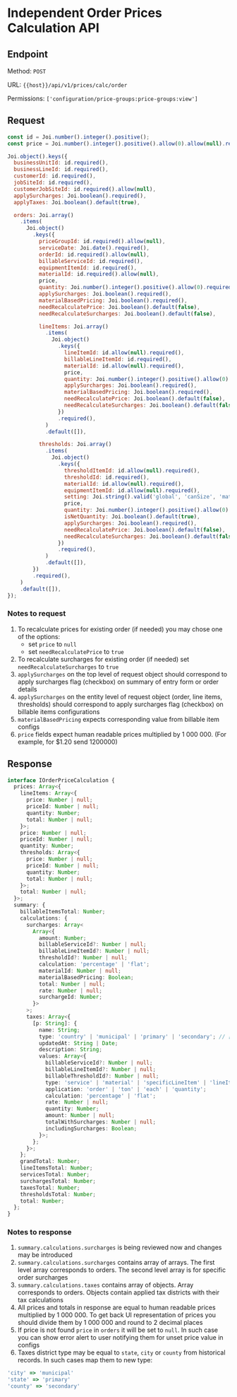 # Independent Order Prices Calculation API

## Endpoint

Method: `POST`

URL: `{{host}}/api/v1/prices/calc/order`

Permissions: `['configuration/price-groups:price-groups:view']`

## Request

```javascript
const id = Joi.number().integer().positive();
const price = Joi.number().integer().positive().allow(0).allow(null).required();

Joi.object().keys({
  businessUnitId: id.required(),
  businessLineId: id.required(),
  customerId: id.required(),
  jobSiteId: id.required(),
  customerJobSiteId: id.required().allow(null),
  applySurcharges: Joi.boolean().required(),
  applyTaxes: Joi.boolean().default(true),

  orders: Joi.array()
    .items(
      Joi.object()
        .keys({
          priceGroupId: id.required().allow(null),
          serviceDate: Joi.date().required(),
          orderId: id.required().allow(null),
          billableServiceId: id.required(),
          equipmentItemId: id.required(),
          materialId: id.required().allow(null),
          price,
          quantity: Joi.number().integer().positive().allow(0).required(),
          applySurcharges: Joi.boolean().required(),
          materialBasedPricing: Joi.boolean().required(),
          needRecalculatePrice: Joi.boolean().default(false),
          needRecalculateSurcharges: Joi.boolean().default(false),

          lineItems: Joi.array()
            .items(
              Joi.object()
                .keys({
                  lineItemId: id.allow(null).required(),
                  billableLineItemId: id.required(),
                  materialId: id.allow(null).required(),
                  price,
                  quantity: Joi.number().integer().positive().allow(0).required(),
                  applySurcharges: Joi.boolean().required(),
                  materialBasedPricing: Joi.boolean().required(),
                  needRecalculatePrice: Joi.boolean().default(false),
                  needRecalculateSurcharges: Joi.boolean().default(false),
                })
                .required(),
            )
            .default([]),

          thresholds: Joi.array()
            .items(
              Joi.object()
                .keys({
                  thresholdItemId: id.allow(null).required(),
                  thresholdId: id.required(),
                  materialId: id.allow(null).required(),
                  equipmentItemId: id.allow(null).required(),
                  setting: Joi.string().valid('global', 'canSize', 'material', 'canSizeAndMaterial').required(),
                  price,
                  quantity: Joi.number().integer().positive().allow(0).required(),
                  isNetQuantity: Joi.boolean().default(true),
                  applySurcharges: Joi.boolean().required(),
                  needRecalculatePrice: Joi.boolean().default(false),
                  needRecalculateSurcharges: Joi.boolean().default(false),
                })
                .required(),
            )
            .default([]),
        })
        .required(),
    )
    .default([]),
});
```

### Notes to request

1. To recalculate prices for existing order (if needed) you may chose one of the options:
   - set `price` to `null`
   - set `needRecalculatePrice` to `true`
2. To recalculate surcharges for existing order (if needed) set `needRecalculateSurcharges` to `true`
3. `applySurcharges` on the top level of request object should correspond to apply surcharges flag (checkbox) on summary of entry form or order details
4. `applySurcharges` on the entity level of request object (order, line items, thresholds) should correspond to apply surcharges flag (checkbox) on billable items configurations
5. `materialBasedPricing` expects corresponding value from billable item configs
6. `price` fields expect human readable prices multiplied by 1 000 000. (For example, for $1.20 send 1200000)

## Response

```typescript
interface IOrderPriceCalculation {
  prices: Array<{
    lineItems: Array<{
      price: Number | null;
      priceId: Number | null;
      quantity: Number;
      total: Number | null;
    }>;
    price: Number | null;
    priceId: Number | null;
    quantity: Number;
    thresholds: Array<{
      price: Number | null;
      priceId: Number | null;
      quantity: Number;
      total: Number | null;
    }>;
    total: Number | null;
  }>;
  summary: {
    billableItemsTotal: Number;
    calculations: {
      surcharges: Array<
        Array<{
          amount: Number;
          billableServiceId?: Number | null;
          billableLineItemId?: Number | null;
          thresholdId?: Number | null;
          calculation: 'percentage' | 'flat';
          materialId: Number | null;
          materialBasedPricing: Boolean;
          total: Number | null;
          rate: Number | null;
          surchargeId: Number;
        }>
      >;
      taxes: Array<{
        [p: String]: {
          name: String;
          type: 'country' | 'municipal' | 'primary' | 'secondary'; // [6]
          updatedAt: String | Date;
          description: String;
          values: Array<{
            billableServiceId?: Number | null;
            billableLineItemId?: Number | null;
            billableThresholdId?: Number | null;
            type: 'service' | 'material' | 'specificLineItem' | 'lineItems' | 'threshold';
            application: 'order' | 'ton' | 'each' | 'quantity';
            calculation: 'percentage' | 'flat';
            rate: Number | null;
            quantity: Number;
            amount: Number | null;
            totalWithSurcharges: Number | null;
            includingSurcharges: Boolean;
          }>;
        };
      }>;
    };
    grandTotal: Number;
    lineItemsTotal: Number;
    servicesTotal: Number;
    surchargesTotal: Number;
    taxesTotal: Number;
    thresholdsTotal: Number;
    total: Number;
  };
}
```

### Notes to response

1. `summary.calculations.surcharges` is being reviewed now and changes may be introduced
2. `summary.calculations.surcharges` contains array of arrays. The first level array corresponds to orders. The second level array is for specific order surcharges
3. `summary.calculations.taxes` contains array of objects. Array corresponds to orders. Objects contain applied tax districts with their tax calculations
4. All prices and totals in response are equal to human readable prices multiplied by 1 000 000. To get back UI representation of prices you should divide them by 1 000 000 and round to 2 decimal places
5. If price is not found `price` in `orders` it will be set to `null`. In such case you can show error alert to user notifying them for unset price value in configs
6. Taxes district type may be equal to `state`, `city` or `county` from historical records. In such cases map them to new type:

```javascript
'city' => 'municipal'
'state' => 'primary'
'county' => 'secondary'
```
